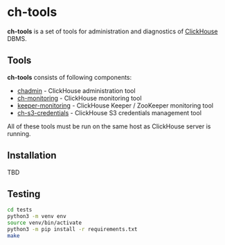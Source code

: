 # ch-tools

**ch-tools** is a set of tools for administration and diagnostics of [ClickHouse](https://clickhouse.com/) DBMS.

## Tools

**ch-tools** consists of following components:
- [chadmin](./src/chtools/chadmin/README.md) - ClickHouse administration tool
- [ch-monitoring](./src/chtools/monrun_checks/README.md) - ClickHouse monitoring tool
- [keeper-monitoring](./src/chtools/monrun_checks_keeper/README.md) - ClickHouse Keeper / ZooKeeper monitoring tool
- [ch-s3-credentials](./src/chtools/s3_credentials/README.md) - ClickHouse S3 credentials management tool

All of these tools must be run on the same host as ClickHouse server is running.

## Installation

TBD

## Testing

```bash
cd tests
python3 -m venv env
source venv/bin/activate
python3 -m pip install -r requirements.txt
make
```
